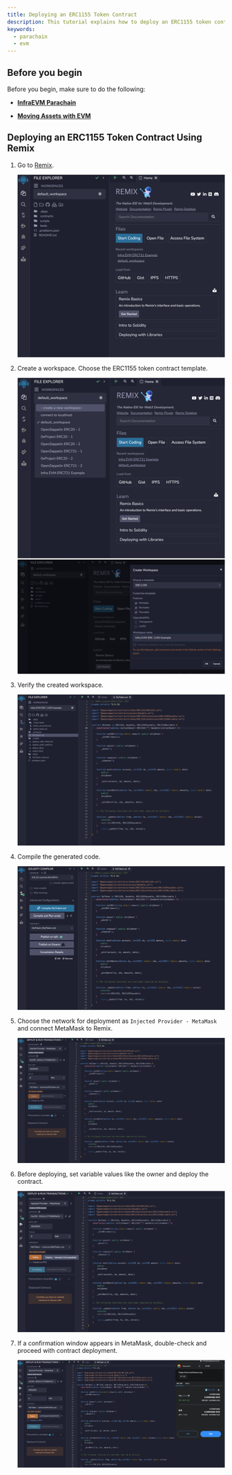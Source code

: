 ```yaml
---
title: Deploying an ERC1155 Token Contract
description: This tutorial explains how to deploy an ERC1155 token contract on the InfraEVM parachain.
keywords:
  - parachain
  - evm
---
```


## Before you begin

Before you begin, make sure to do the following:

- [**InfraEVM Parachain**](../../../service-chains/infra-evm-parachain.md)

- [**Moving Assets with EVM**](./deposit-and-withdraw-token.md)

## Deploying an ERC1155 Token Contract Using Remix

1. Go to [Remix](https://remix.ethereum.org).

    ![erc-1155remix-main](/media/images/docs/infrablockchain/tutorials/service-chains/infra-evm-parachain/erc1155-remix-main.png)

2. Create a workspace. Choose the ERC1155 token contract template.

    ![erc1155-create-workspace](/media/images/docs/infrablockchain/tutorials/service-chains/infra-evm-parachain/erc1155-create-workspace.png)
    ![erc1155-choose-template](/media/images/docs/infrablockchain/tutorials/service-chains/infra-evm-parachain/erc1155-choose-template.png)

3. Verify the created workspace.

    ![erc1155-check-code](/media/images/docs/infrablockchain/tutorials/service-chains/infra-evm-parachain/erc1155-check-code.png)

4. Compile the generated code.

    ![erc1155-compile-code](/media/images/docs/infrablockchain/tutorials/service-chains/infra-evm-parachain/erc1155-compile-code.png)

5. Choose the network for deployment as `Injected Provider - MetaMask` and connect MetaMask to Remix.

    ![erc1155-inject-provider](/media/images/docs/infrablockchain/tutorials/service-chains/infra-evm-parachain/erc1155-inject-provider.png)

6. Before deploying, set variable values like the owner and deploy the contract.

    ![erc1155-deploy](/media/images/docs/infrablockchain/tutorials/service-chains/infra-evm-parachain/erc1155-deploy.png)

7. If a confirmation window appears in MetaMask, double-check and proceed with contract deployment.

    ![erc1155-deploy-check](/media/images/docs/infrablockchain/tutorials/service-chains/infra-evm-parachain/erc1155-deploy-check.png)